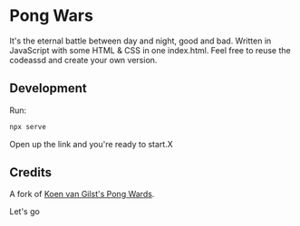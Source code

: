 # Pong Wars

It's the eternal battle between day and night, good and bad. Written in JavaScript with some HTML & CSS in one index.html. Feel free to reuse the codeassd and create your own version.

## Development

Run:

```sh
npx serve
```

Open up the link and you're ready to start.X

## Credits

A fork of [Koen van Gilst's Pong Wards](https://github.com/vnglst/pong-wars).

Let's go
